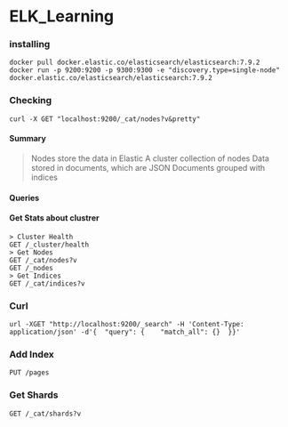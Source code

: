 # ELK_Learning

### installing 
```
docker pull docker.elastic.co/elasticsearch/elasticsearch:7.9.2
docker run -p 9200:9200 -p 9300:9300 -e "discovery.type=single-node" docker.elastic.co/elasticsearch/elasticsearch:7.9.2
```
### Checking
```
curl -X GET "localhost:9200/_cat/nodes?v&pretty"
```


#### Summary
> Nodes store the data in Elastic
> A cluster collection of nodes
> Data stored in documents, which are JSON
> Documents grouped with indices

#### Queries

#### Get Stats about clustrer
```
> Cluster Health 
GET /_cluster/health 
> Get Nodes
GET /_cat/nodes?v
GET /_nodes
> Get Indices
GET /_cat/indices?v
```
### Curl
```
url -XGET "http://localhost:9200/_search" -H 'Content-Type: application/json' -d'{  "query": {    "match_all": {}  }}'
```

### Add Index
```
PUT /pages
```
### Get Shards
```
GET /_cat/shards?v
```